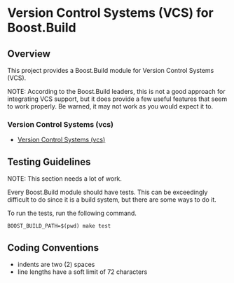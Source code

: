 <!-- Copyright 2019 Thomas Brown -->
<!-- Distributed under the Boost Software License, Version 1.0. (See -->
<!-- accompanying file LICENSE_1_0.txt or copy at -->
<!-- http://www.boost.org/LICENSE_1_0.txt) -->

# Version Control Systems (VCS) for Boost.Build

## Overview

This project provides a Boost.Build module for Version Control Systems
(VCS).

NOTE: According to the Boost.Build leaders, this is not a good
approach for integrating VCS support, but it does provide a few useful
features that seem to work properly.  Be warned, it may not work as
you would expect it to.

### Version Control Systems (vcs)

* [Version Control Systems (vcs)](vcs.adoc)

## Testing Guidelines

NOTE: This section needs a lot of work.

Every Boost.Build module should have tests.  This can be exceedingly
difficult to do since it is a build system, but there are some ways to
do it.

To run the tests, run the following command.

``` shell
BOOST_BUILD_PATH=$(pwd) make test
```

## Coding Conventions

* indents are two (2) spaces
* line lengths have a soft limit of 72 characters
